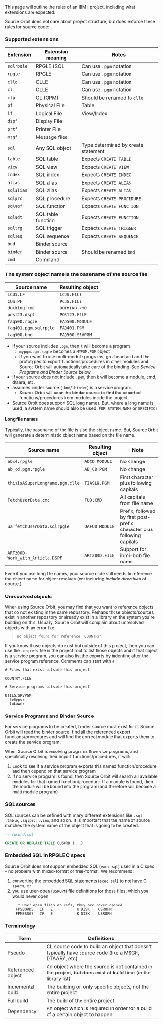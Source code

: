 This page will outline the rules of an IBM i project, including what extensions are expected.

Source Orbit does not care about project structure, but does enforce these rules for source code:

### Supported extensions

| Extension  | Extension meaning  | Notes                               |
| ---------- | ------------------ | ----------------------------------- |
| `sqlrpgle` | RPGLE (SQL)        | Can use `.pgm` notation             |
| `rpgle`    | RPGLE              | Can use `.pgm` notation             |
| `clle`     | CLLE               | Can use `.pgm` notation             |
| `cl`       | CLLE               | Can use `.pgm` notation             |
| `clp`      | CL (OPM)           | Should be renamed to `clle`         |
| `pf`       | Physical File      | Table                               |
| `lf`       | Logical File       | View/Index                          |
| `dspf`     | Display File       |                                     |
| `prtf`     | Printer File       |                                     |
| `msgf`     | Message filee      |                                     |
| `sql`      | Any SQL object     | Type determined by create statement |
| `table`    | SQL table          | Expects `CREATE TABLE`              |
| `view`     | SQL view           | Expects `CREATE VIEW`               |
| `index`    | SQL index          | Expects `CREATE INDEX`              |
| `alias`    | SQL alias          | Expects `CREATE ALIAS`              |
| `sqlalias` | SQL alias          | Expects `CREATE ALIAS`              |
| `sqlprc`   | SQL procedure      | Expects `CREATE PROCEDURE`          |
| `sqludf`   | SQL function       | Expects `CREATE FUNCTION`           |
| `sqludt`   | SQL table function | Expects `CREATE FUNCTION`           |
| `sqltrg`   | SQL trigger        | Expects `CREATE TRIGGER`            |
| `sqlseq`   | SQL sequence       | Expects `CREATE SEQUENCE`           |
| `bnd`      | Binder source      |                                     |
| `binder`   | Binder source      | Should be renamed `bnd`             |
| `cmd`      | Command            |                                     |

### The system object name is the basename of the source file

| Source name           | Resulting object |
| --------------------- | ---------------- |
| `LCUS.LF`             | `LCUS.FILE`      |
| `CUS.PF`              | `PCUS.FILE`      |
| `dothing.cmd`         | `DOTHING.CMD`    |
| `pos123.dspf`         | `POS123.FILE`    |
| `faq500.rpgle`        | `FAQ500.MODULE`  |
| `faq401.pgm.sqlrpgle` | `FAQ401.PGM`     |
| `faq500.bnd`          | `FAQ500.SRVPGM`  |

* if your source includes `.pgm`, then it will become a program.
   * `mypgm.pgm.rpgle` becomes a `MYPGM.PGM` object
   * If you want to use multi-module programs, go ahead and add the prototypes to export functions/procedures in other modules and Source Orbit will automatically take care of the binding. See *Service Programs and Binder Source* below.
* if your source does not include `.pgm`, then it will become a module, cmd, dtaara, etc.
* assumes binder source (`.bnd`/`.binder`) is a service program. 
   * Source Orbit will scan the binder source to find the exported functions/procedures from modules inside the project.
* Source Orbit does support SQL long names. But, where a long name is used, a system name should also be used (`FOR SYSTEM NAME` or `SPECIFIC`)

#### Long file names

Typically, the basename of the file is also the object name. But, Source Orbit will generate a deterministic object name based on the file name.

| Source name                      | Resulting object | Note                                                                    |
| -------------------------------- | ---------------- | ----------------------------------------------------------------------- |
| `abcd.rpgle`                     | `ABCD.MODULE`    | No change                                                               |
| `ab_cd.pgm.rpgle`                | `AB_CD.PGM`      | No change                                                               |
| `thisIsASuperLongName.pgm.clle`  | `TIASLN.PGM`     | First character plus following capitals                                 |
| `FetchUserData.cmd`              | `FUD.CMD`        | All capitals from file name                                             |
| `ua_fetchUserData.sqlrpgle`      | `UAFUD.MODULE`   | Prefix, followed by first post-prefix character plus following capitals |
| `ART200D-Work_with_Article.DSPF` | `ART200D.FILE`   | Support for ibmi-bob file name                                          |

Even if you use long file names, your source code still needs to reference the object name for object resolves (not including *include directives* of course.)

### Unresolved objects

When using Source Orbit, you may find that you want to reference objects that do not existing in the same repository. Perhaps those objects/sources exist in another repository or already exist in a library on the system you're building on this. Usually, Source Orbit will complain about unresolved objects with an error like:

> `no object found for reference 'COUNTRY'`

If you know those objects do exist but outside of this project, then you can use the `.objrefs` file in the project root to list those objects and if that object is a service program, you can also list the exports by indenting after the service program reference. Comments can start with `#`

```
# Files that exist outside this project

COUNTRY.FILE

# Service programs outside this project

UTILS.SRVPGM
  toUpper
  toLower
```

### Service Programs and Binder Source

For service programs to be created, binder source must exist for it. Source Orbit will read the binder source, find all the referenced export functions/procedures and will find the correct module that exports them to create the service program.

When Source Orbit is resolving programs & service programs, and specifically resolving their import functions/procedures, it will:

1. Look to see if a service program exports this named function/procedure and then depend on that service program
2. If no service program is found, then Source Orbit will search all available modules for that named function/procedure. If a module is found, then the module will be bound into the program (and therefore will become a multi module program)

### SQL sources

SQL sources can be defined with many different extensions like `.sql`, `.table`, `.sqlprc`, `.view`, and so on. It is important that the name of source matches the system name of the object that is going to be created.

```sql
-- cusord.sql

CREATE OR REPLACE TABLE CUSORD (...)
```

### Embedded SQL in RPGLE C specs

Source Orbit does not support embedded SQL (`exec sql`) used in a C spec. - no problem with mixed-format or free-format. We recommend:

1. converting the embedded SQL statements (`exec sql`) to not have C specs, or
2. you use user-open (`USROPN`) file definitions for those files, which you would never open.

```rpgle
      * User open files as refs, they are never opened
     FPSBORDS   IF   E           K DISK    USROPN
     FPMESSGS   IF   E           K DISK    USROPN
```

### Terminology

| Term              | Definitions                                                                                                    |
| ----------------- | -------------------------------------------------------------------------------------------------------------- |
| Pseudo            | CL source code to build an object that doesn't typically have source code (like a MSGF, DTAARA, etc)           |
| Referenced object | An object where the source is not contained in the project, but does exist at build time (in the library list) |
| Incremental build | The building on only specific objects, not the entire project                                                  |
| Full build        | The build of the entire project                                                                                |
| Dependency        | An object which is required in order for a build of a certain object to happen                                 |